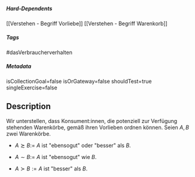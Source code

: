 ##### Hard-Dependents

[[Verstehen - Begriff Vorliebe]]
[[Verstehen - Begriff Warenkorb]]

##### Tags

#dasVerbraucherverhalten

##### Metadata

isCollectionGoal=false
isOrGateway=false
shouldTest=true
singleExercise=false

## Description

Wir unterstellen, dass Konsument:innen, die potenziell zur Verfügung stehenden Warenkörbe, gemäß ihren Vorlieben ordnen
können.
Seien $A,B$ zwei Warenkörbe.

- $A\succsim B :=$ $A$ ist "ebensogut" oder "besser" als $B$.

- $A\sim B :=$ $A$ ist "ebensogut" wie $B$.

- $A\succ B:= A$ ist "besser" als $B$.


